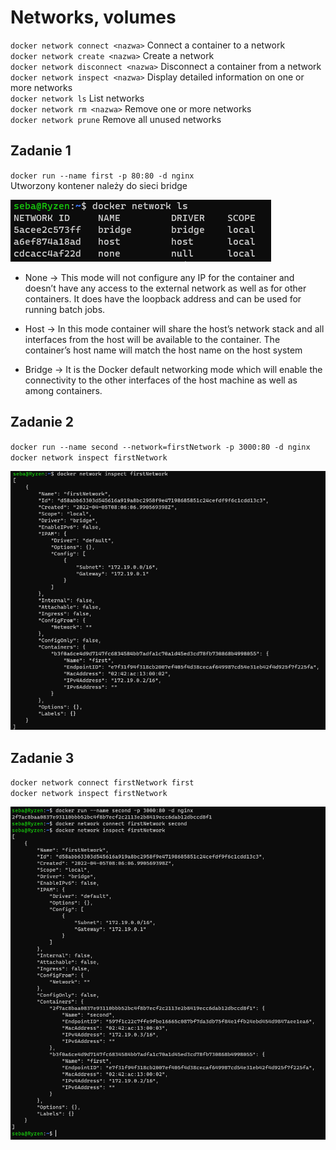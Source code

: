#  Networks, volumes

`docker network connect <nazwa>` Connect a container to a network </br>
`docker network create <nazwa>` Create a network </br>
`docker network disconnect <nazwa>` Disconnect a container from a network </br>
`docker network inspect <nazwa>` Display detailed information on one or more networks </br>
`docker network ls` List networks </br>
`docker network rm <nazwa>` Remove one or more networks </br>
`docker network prune` Remove all unused networks </br>

## Zadanie 1

`docker run --name first -p 80:80 -d nginx` </br>
Utworzony kontener należy do sieci bridge

![ScreenShot](zad1/networks.PNG) <br />

- None -> This mode will not configure any IP for the container and doesn’t have any access to the external network as well as for other containers. It does have the loopback address and can be used for running batch jobs.

- Host -> In this mode container will share the host’s network stack and all interfaces from the host will be available to the container. The container’s host name will match the host name on the host system

- Bridge -> It is the Docker default networking mode which will enable the connectivity to the other interfaces of the host machine as well as among containers.

## Zadanie 2

`docker run --name second --network=firstNetwork -p 3000:80 -d nginx` </br>
`docker network inspect firstNetwork` </br>

![ScreenShot](zad2/inspect.PNG) <br />


## Zadanie 3

`docker network connect firstNetwork first` </br>
`docker network inspect firstNetwork` </br>

![ScreenShot](zad3/connect.PNG) <br />
